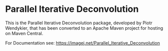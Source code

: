 # Parallel Iterative Deconvolution

This is the Parallel Iterative Deconvolution package, developed by Piotr Wendykier, that has been converted to an Apache Maven project for hosting on Maven Central.

For Documentation see: https://imagej.net/Parallel_Iterative_Deconvolution

